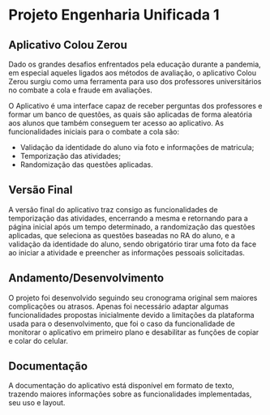 # Projeto Engenharia Unificada 1

## Aplicativo Colou Zerou

Dado os grandes desafios enfrentados pela educação durante a pandemia, em especial aqueles ligados aos métodos de avaliação, o aplicativo Colou Zerou surgiu como uma ferramenta para uso dos professores universitários no combate a cola e fraude em avaliações.

O Aplicativo é uma interface capaz de receber perguntas dos professores e formar um banco de questões, as quais são aplicadas de forma aleatória aos alunos que também conseguem ter acesso ao aplicativo. As funcionalidades iniciais para o combate a cola são:

- Validação da identidade do aluno via foto e informações de matricula;
- Temporização das atividades;
- Randomização das questões aplicadas.

## Versão Final

A versão final do aplicativo traz consigo as funcionalidades de temporização das atividades, encerrando a mesma e retornando para a página inicial após um tempo determinado, a randomização das questões aplicadas, que seleciona as questões baseadas no RA do aluno, e a validação da identidade do aluno, sendo obrigatório tirar uma foto da face ao iniciar a atividade e preencher as informações pessoais solicitadas.

## Andamento/Desenvolvimento

O projeto foi desenvolvido seguindo seu cronograma original sem maiores complicações ou atrasos. Apenas foi necessário adaptar algumas funcionalidades propostas inicialmente devido a limitações da plataforma usada para o desenvolvimento, que foi o caso da funcionalidade de monitorar o aplicativo em primeiro plano e desabilitar as funções de copiar e colar do celular.

## Documentação

A documentação do aplicativo está disponível em formato de texto, trazendo maiores informações sobre as funcionalidades implementadas, seu uso e layout.

